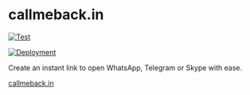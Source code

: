# callmeback.in

[![Test](https://github.com/begoon/callmeback/actions/workflows/test.yaml/badge.svg?branch=main)](https://github.com/begoon/callmeback/actions/workflows/test.yaml)

[![Deployment](https://github.com/begoon/callmeback/actions/workflows/pages/pages-build-deployment/badge.svg?branch=release)](https://github.com/begoon/callmeback/actions/workflows/pages/pages-build-deployment)

Create an instant link to open WhatsApp, Telegram or Skype with ease.

[callmeback.in](https://callmeback.in)
